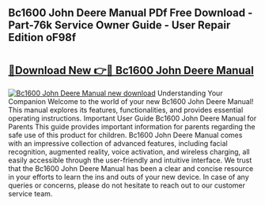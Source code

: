 ## Bc1600 John Deere Manual PDf Free Download - Part-76k Service Owner Guide - User Repair Edition oF98f

# <h2><a href="http://bc90878.oget.top/?id=Bc1600+John+Deere+Manual">🔗Download New 👉🔴 Bc1600 John Deere Manual</a></h2>

[![Bc1600 John Deere Manual new download](https://i.imgur.com/5g1atiW.png)](http://bc90878.oget.top/?id=Bc1600+John+Deere+Manual)
Understanding Your Companion Welcome to the world of your new Bc1600 John Deere Manual! This manual explores its features, functionalities, and provides essential operating instructions. Important User Guide Bc1600 John Deere Manual for Parents This guide provides important information for parents regarding the safe use of this product for children. Bc1600 John Deere Manual comes with an impressive collection of advanced features, including facial recognition, augmented reality, voice activation, and wireless charging, all easily accessible through the user-friendly and intuitive interface. We trust that the Bc1600 John Deere Manual has been a clear and concise resource in your efforts to learn the ins and outs of your new device. In case of any queries or concerns, please do not hesitate to reach out to our customer service team.
